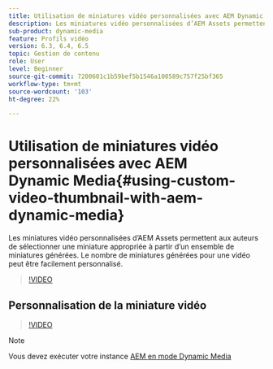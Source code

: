 ```yaml
---
title: Utilisation de miniatures vidéo personnalisées avec AEM Dynamic Media
description: Les miniatures vidéo personnalisées d’AEM Assets permettent aux auteurs de sélectionner une miniature appropriée à partir d’un ensemble de miniatures générées. Le nombre de miniatures générées pour une vidéo peut être facilement personnalisé.
sub-product: dynamic-media
feature: Profils vidéo
version: 6.3, 6.4, 6.5
topic: Gestion de contenu
role: User
level: Beginner
source-git-commit: 7200601c1b59bef5b1546a100589c757f25bf365
workflow-type: tm+mt
source-wordcount: '103'
ht-degree: 22%

---
```



# Utilisation de miniatures vidéo personnalisées avec AEM Dynamic Media{#using-custom-video-thumbnail-with-aem-dynamic-media}

Les miniatures vidéo personnalisées d’AEM Assets permettent aux auteurs de sélectionner une miniature appropriée à partir d’un ensemble de miniatures générées. Le nombre de miniatures générées pour une vidéo peut être facilement personnalisé.

>[!VIDEO](https://video.tv.adobe.com/v/16467/?quality=9&learn=on)

## Personnalisation de la miniature vidéo

>[!VIDEO](https://video.tv.adobe.com/v/18867/)

>[!NOTE]
>
>Vous devez exécuter votre instance [AEM en mode Dynamic Media](https://experienceleague.adobe.com/docs/?lang=fr)